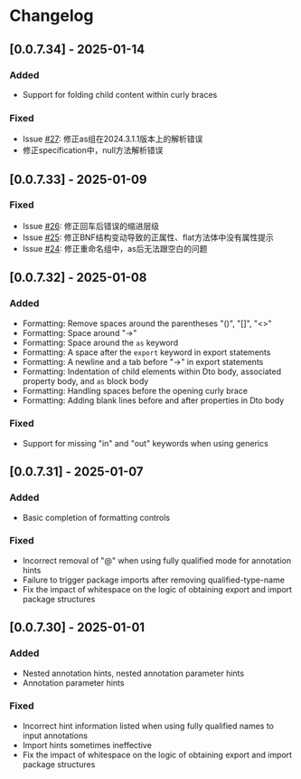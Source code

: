 # Changelog

## [0.0.7.34] - 2025-01-14

### Added

* Support for folding child content within curly braces

### Fixed

* Issue [#27](https://github.com/ClearPlume/jimmer-dto/issues/27): 修正as组在2024.3.1.1版本上的解析错误
* 修正specification中，null方法解析错误

## [0.0.7.33] - 2025-01-09

### Fixed

* Issue [#26](https://github.com/ClearPlume/jimmer-dto/issues/26): 修正回车后错误的缩进层级
* Issue [#25](https://github.com/ClearPlume/jimmer-dto/issues/25): 修正BNF结构变动导致的正属性、flat方法体中没有属性提示
* Issue [#24](https://github.com/ClearPlume/jimmer-dto/issues/24): 修正重命名组中，as后无法跟空白的问题

## [0.0.7.32] - 2025-01-08

### Added

* Formatting: Remove spaces around the parentheses "()", "[]", "<>"
* Formatting: Space around "->"
* Formatting: Space around the `as` keyword
* Formatting: A space after the `export` keyword in export statements
* Formatting: A newline and a tab before "->" in export statements
* Formatting: Indentation of child elements within Dto body, associated property body, and `as` block body
* Formatting: Handling spaces before the opening curly brace
* Formatting: Adding blank lines before and after properties in Dto body

### Fixed

* Support for missing "in" and "out" keywords when using generics

## [0.0.7.31] - 2025-01-07

### Added

* Basic completion of formatting controls

### Fixed

* Incorrect removal of "@" when using fully qualified mode for annotation hints
* Failure to trigger package imports after removing qualified-type-name
* Fix the impact of whitespace on the logic of obtaining export and import package structures

## [0.0.7.30] - 2025-01-01

### Added

* Nested annotation hints, nested annotation parameter hints
* Annotation parameter hints

### Fixed

* Incorrect hint information listed when using fully qualified names to input annotations
* Import hints sometimes ineffective
* Fix the impact of whitespace on the logic of obtaining export and import package structures